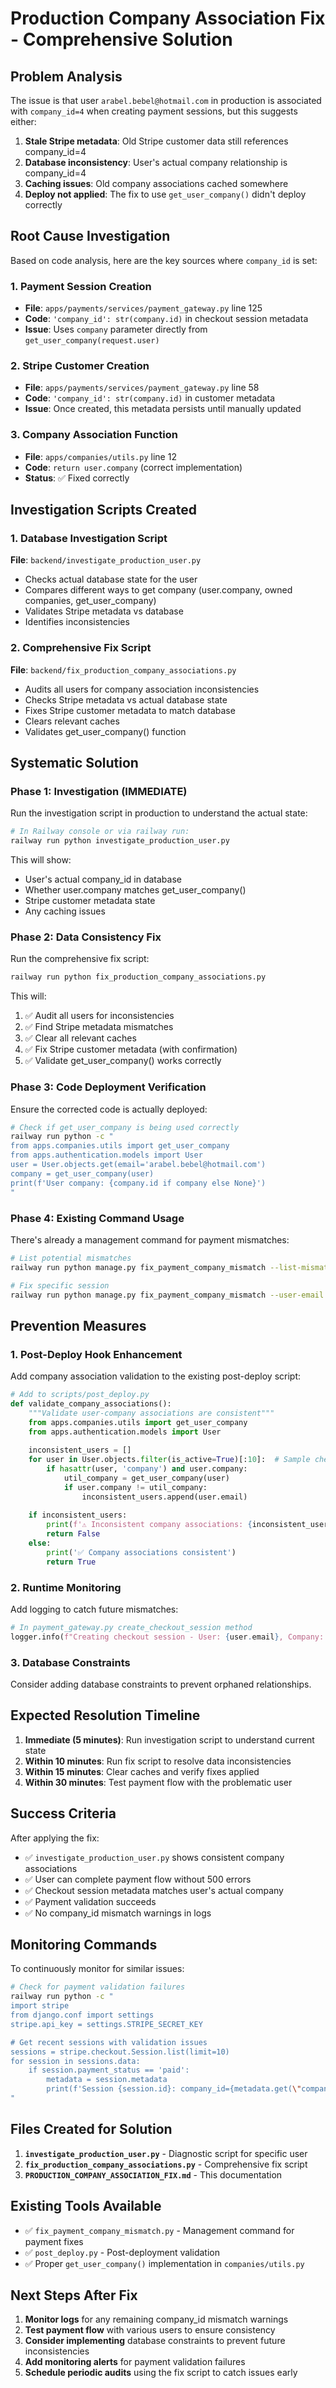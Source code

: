 # Production Company Association Fix - Comprehensive Solution

## Problem Analysis

The issue is that user `arabel.bebel@hotmail.com` in production is associated with `company_id=4` when creating payment sessions, but this suggests either:

1. **Stale Stripe metadata**: Old Stripe customer data still references company_id=4
2. **Database inconsistency**: User's actual company relationship is company_id=4 
3. **Caching issues**: Old company associations cached somewhere
4. **Deploy not applied**: The fix to use `get_user_company()` didn't deploy correctly

## Root Cause Investigation

Based on code analysis, here are the key sources where `company_id` is set:

### 1. Payment Session Creation
- **File**: `apps/payments/services/payment_gateway.py` line 125
- **Code**: `'company_id': str(company.id)` in checkout session metadata
- **Issue**: Uses `company` parameter directly from `get_user_company(request.user)`

### 2. Stripe Customer Creation
- **File**: `apps/payments/services/payment_gateway.py` line 58
- **Code**: `'company_id': str(company.id)` in customer metadata
- **Issue**: Once created, this metadata persists until manually updated

### 3. Company Association Function
- **File**: `apps/companies/utils.py` line 12
- **Code**: `return user.company` (correct implementation)
- **Status**: ✅ Fixed correctly

## Investigation Scripts Created

### 1. Database Investigation Script
**File**: `backend/investigate_production_user.py`
- Checks actual database state for the user
- Compares different ways to get company (user.company, owned companies, get_user_company)
- Validates Stripe metadata vs database
- Identifies inconsistencies

### 2. Comprehensive Fix Script  
**File**: `backend/fix_production_company_associations.py`
- Audits all users for company association inconsistencies
- Checks Stripe metadata vs actual database state
- Fixes Stripe customer metadata to match database
- Clears relevant caches
- Validates get_user_company() function

## Systematic Solution

### Phase 1: Investigation (IMMEDIATE)
Run the investigation script in production to understand the actual state:

```bash
# In Railway console or via railway run:
railway run python investigate_production_user.py
```

This will show:
- User's actual company_id in database
- Whether user.company matches get_user_company()
- Stripe customer metadata state
- Any caching issues

### Phase 2: Data Consistency Fix
Run the comprehensive fix script:

```bash
railway run python fix_production_company_associations.py
```

This will:
1. ✅ Audit all users for inconsistencies
2. ✅ Find Stripe metadata mismatches 
3. ✅ Clear all relevant caches
4. ✅ Fix Stripe customer metadata (with confirmation)
5. ✅ Validate get_user_company() works correctly

### Phase 3: Code Deployment Verification
Ensure the corrected code is actually deployed:

```bash
# Check if get_user_company is being used correctly
railway run python -c "
from apps.companies.utils import get_user_company
from apps.authentication.models import User
user = User.objects.get(email='arabel.bebel@hotmail.com')
company = get_user_company(user)
print(f'User company: {company.id if company else None}')
"
```

### Phase 4: Existing Command Usage
There's already a management command for payment mismatches:

```bash
# List potential mismatches
railway run python manage.py fix_payment_company_mismatch --list-mismatches

# Fix specific session
railway run python manage.py fix_payment_company_mismatch --user-email arabel.bebel@hotmail.com --session-id cs_test_...
```

## Prevention Measures

### 1. Post-Deploy Hook Enhancement
Add company association validation to the existing post-deploy script:

```python
# Add to scripts/post_deploy.py
def validate_company_associations():
    """Validate user-company associations are consistent"""
    from apps.companies.utils import get_user_company
    from apps.authentication.models import User
    
    inconsistent_users = []
    for user in User.objects.filter(is_active=True)[:10]:  # Sample check
        if hasattr(user, 'company') and user.company:
            util_company = get_user_company(user)
            if user.company != util_company:
                inconsistent_users.append(user.email)
    
    if inconsistent_users:
        print(f'⚠️ Inconsistent company associations: {inconsistent_users[:3]}...')
        return False
    else:
        print('✅ Company associations consistent')
        return True
```

### 2. Runtime Monitoring
Add logging to catch future mismatches:

```python
# In payment_gateway.py create_checkout_session method
logger.info(f"Creating checkout session - User: {user.email}, Company: {company.id}, Session will have metadata company_id: {company.id}")
```

### 3. Database Constraints
Consider adding database constraints to prevent orphaned relationships.

## Expected Resolution Timeline

1. **Immediate (5 minutes)**: Run investigation script to understand current state
2. **Within 10 minutes**: Run fix script to resolve data inconsistencies  
3. **Within 15 minutes**: Clear caches and verify fixes applied
4. **Within 30 minutes**: Test payment flow with the problematic user

## Success Criteria

After applying the fix:
- ✅ `investigate_production_user.py` shows consistent company associations
- ✅ User can complete payment flow without 500 errors
- ✅ Checkout session metadata matches user's actual company
- ✅ Payment validation succeeds
- ✅ No company_id mismatch warnings in logs

## Monitoring Commands

To continuously monitor for similar issues:

```bash
# Check for payment validation failures
railway run python -c "
import stripe
from django.conf import settings
stripe.api_key = settings.STRIPE_SECRET_KEY

# Get recent sessions with validation issues
sessions = stripe.checkout.Session.list(limit=10)
for session in sessions.data:
    if session.payment_status == 'paid':
        metadata = session.metadata
        print(f'Session {session.id}: company_id={metadata.get(\"company_id\")}, customer={session.customer}')
"
```

## Files Created for Solution

1. **`investigate_production_user.py`** - Diagnostic script for specific user
2. **`fix_production_company_associations.py`** - Comprehensive fix script  
3. **`PRODUCTION_COMPANY_ASSOCIATION_FIX.md`** - This documentation

## Existing Tools Available

- ✅ `fix_payment_company_mismatch.py` - Management command for payment fixes
- ✅ `post_deploy.py` - Post-deployment validation
- ✅ Proper `get_user_company()` implementation in `companies/utils.py`

## Next Steps After Fix

1. **Monitor logs** for any remaining company_id mismatch warnings
2. **Test payment flow** with various users to ensure consistency  
3. **Consider implementing** database constraints to prevent future inconsistencies
4. **Add monitoring alerts** for payment validation failures
5. **Schedule periodic audits** using the fix script to catch issues early